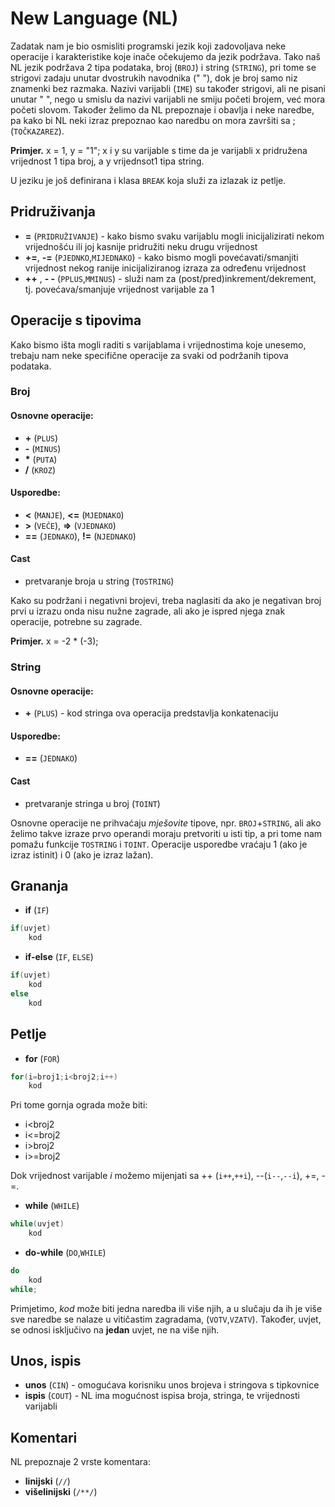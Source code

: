 # New Language (NL)

Zadatak nam je bio osmisliti programski jezik koji zadovoljava neke operacije i karakteristike koje inače očekujemo da jezik podržava. Tako naš NL jezik podržava 2 tipa podataka, broj (`BROJ`) i string (`STRING`), pri tome se strigovi zadaju unutar dvostrukih navodnika (" "), dok je broj samo niz znamenki bez razmaka. Nazivi varijabli (`IME`) su također strigovi, ali ne pisani unutar " ", nego u smislu da nazivi varijabli ne smiju početi brojem, već mora početi slovom. Također želimo da NL prepoznaje i obavlja i neke naredbe, pa kako bi NL neki izraz prepoznao kao naredbu on mora završiti sa ; (`TOČKAZAREZ`). 
 
**Primjer.** x = 1, y = "1"; 
x i y su varijable s time da je varijabli x pridružena vrijednost 1 tipa broj, a y vrijednsot1 tipa string.

U jeziku je još definirana i klasa `BREAK` koja služi za izlazak iz petlje.

## Pridruživanja

* **=** (`PRIDRUŽIVANJE`) - kako bismo svaku varijablu mogli inicijalizirati nekom vrijednošću ili joj kasnije pridružiti neku drugu vrijednost
* **+=**, **-=** (`PJEDNKO`,`MIJEDNAKO`) - kako bismo mogli povećavati/smanjiti vrijednost nekog ranije inicijaliziranog izraza za određenu vrijednost
* **++** , **- -** (`PPLUS`,`MMINUS`) - služi nam za (post/pred)inkrement/dekrement, tj. povećava/smanjuje vrijednost varijable za 1

## Operacije s tipovima

Kako bismo išta mogli raditi s varijablama i vrijednostima koje unesemo, trebaju nam neke specifične operacije za svaki od podržanih tipova podataka.

### Broj

#### Osnovne operacije:
* **+** (`PLUS`)
* **-** (`MINUS`)
* __*__ (`PUTA`)
* **/** (`KROZ`)

#### Usporedbe:
* **<** (`MANJE`), **<=** (`MJEDNAKO`)
* **>** (`VEĆE`), **=>** (`VJEDNAKO`)
* **==** (`JEDNAKO`), **!=** (`NJEDNAKO`)

#### Cast
* pretvaranje broja u string (`TOSTRING`)

Kako su podržani i negativni brojevi, treba naglasiti da ako je negativan broj prvi u izrazu onda nisu nužne zagrade, ali ako je ispred njega znak operacije, potrebne su zagrade.

**Primjer.** x = -2 * (-3);

### String

#### Osnovne operacije:
* **+** (`PLUS`) - kod stringa ova operacija predstavlja konkatenaciju

#### Usporedbe:
* **==** (`JEDNAKO`)

#### Cast
* pretvaranje stringa u broj (`TOINT`)

Osnovne operacije ne prihvaćaju _mješovite_ tipove, npr. `BROJ`+`STRING`, ali ako želimo takve izraze prvo operandi moraju pretvoriti u isti tip, a pri tome nam pomažu funkcije `TOSTRING` i  `TOINT`.
Operacije usporedbe vraćaju 1 (ako je izraz istinit) i 0 (ako je izraz lažan).


## Grananja

* **if** (`IF`)
```cpp
if(uvjet)
	kod
```
* **if-else** (`IF`, `ELSE`) 
```cpp
if(uvjet)
	kod
else
	kod
```

## Petlje
 
* **for** (`FOR`) 

```cpp
for(i=broj1;i<broj2;i++)
	kod
```
Pri tome gornja ograda može biti: 
* i<broj2
* i<=broj2
* i>broj2
* i>=broj2

Dok vrijednost varijable _i_ možemo mijenjati sa ++ (`i++`,`++i`), --(`i--`,`--i`), +=, -=.


* **while** (`WHILE`)

```cpp
while(uvjet)
	kod
```

* **do-while** (`DO`,`WHILE`)

```cpp
do
	kod
while;
```
Primjetimo, _kod_ može biti jedna naredba ili više njih, a u slučaju da ih je više sve naredbe se nalaze u vitičastim zagradama, (`VOTV`,`VZATV`). Također, uvjet, se odnosi isključivo na **jedan** uvjet, ne na više njih.

## Unos, ispis

* **unos** (`CIN`) - omogućava korisniku unos brojeva i stringova s tipkovnice
* **ispis** (`COUT`) - NL ima mogućnost ispisa broja, stringa, te vrijednosti varijabli


## Komentari

NL prepoznaje 2 vrste komentara:
* **linijski** (`//`)
* **višelinijski** (`/**/`)

